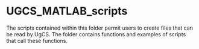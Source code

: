 # UGCS_MATLAB_scripts
The scripts contained within this folder permit users to create files that can be read by UgCS. The folder contains functions and examples of scripts that call these functions.
